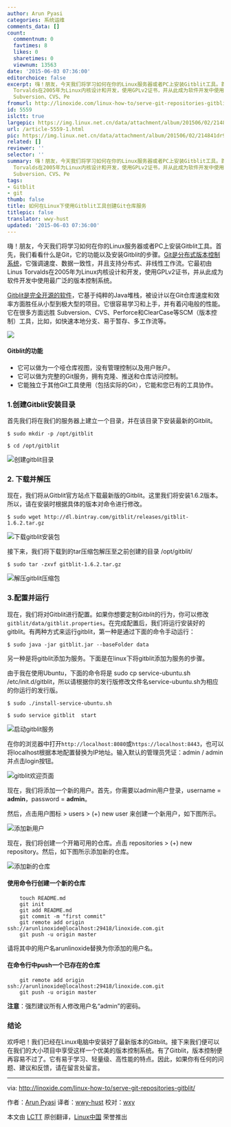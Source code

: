 ```yaml
---
author: Arun Pyasi
categories: 系统运维
comments_data: []
count:
  commentnum: 0
  favtimes: 8
  likes: 0
  sharetimes: 0
  viewnum: 13563
date: '2015-06-03 07:36:00'
editorchoice: false
excerpt: 嗨！朋友，今天我们将学习如何在你的Linux服务器或者PC上安装Gitblit工具。首先，我们看看什么是Git，它的功能以及安装Gitblit的步骤。Git是分布式版本控制系统，它强调速度、数据一致性，并且支持分布式、非线性工作流。它最初由Linus
  Torvalds在2005年为Linux内核设计和开发，使用GPLv2证书，并从此成为软件开发中使用最广泛的版本控制系统。 Gitblit是完全开源的软件，它基于纯粹的Java堆栈，被设计以在Git仓库速度和效率方面胜任从小型到极大型的项目。它很容易学习和上手，并有着闪电般的性能。它在很多方面远胜
  Subversion、CVS、Pe
fromurl: http://linoxide.com/linux-how-to/serve-git-repositories-gitblit/
id: 5559
islctt: true
largepic: https://img.linux.net.cn/data/attachment/album/201506/02/214841dr98puhklh96aehp.png
url: /article-5559-1.html
pic: https://img.linux.net.cn/data/attachment/album/201506/02/214841dr98puhklh96aehp.png.thumb.jpg
related: []
reviewer: ''
selector: ''
summary: 嗨！朋友，今天我们将学习如何在你的Linux服务器或者PC上安装Gitblit工具。首先，我们看看什么是Git，它的功能以及安装Gitblit的步骤。Git是分布式版本控制系统，它强调速度、数据一致性，并且支持分布式、非线性工作流。它最初由Linus
  Torvalds在2005年为Linux内核设计和开发，使用GPLv2证书，并从此成为软件开发中使用最广泛的版本控制系统。 Gitblit是完全开源的软件，它基于纯粹的Java堆栈，被设计以在Git仓库速度和效率方面胜任从小型到极大型的项目。它很容易学习和上手，并有着闪电般的性能。它在很多方面远胜
  Subversion、CVS、Pe
tags:
- Gitblit
- git
thumb: false
title: 如何在Linux下使用Gitblit工具创建Git仓库服务
titlepic: false
translator: wwy-hust
updated: '2015-06-03 07:36:00'
---
```


嗨！朋友，今天我们将学习如何在你的Linux服务器或者PC上安装Gitblit工具。首先，我们看看什么是Git，它的功能以及安装Gitblit的步骤。[Git是分布式版本控制系统](http://git-scm.com/)，它强调速度、数据一致性，并且支持分布式、非线性工作流。它最初由Linus Torvalds在2005年为Linux内核设计和开发，使用GPLv2证书，并从此成为软件开发中使用最广泛的版本控制系统。


[Gitblit是完全开源的软件](http://gitblit.com/)，它基于纯粹的Java堆栈，被设计以在Git仓库速度和效率方面胜任从小型到极大型的项目。它很容易学习和上手，并有着闪电般的性能。它在很多方面远胜 Subversion、CVS、Perforce和ClearCase等SCM（版本控制）工具，比如，如快速本地分支、易于暂存、多工作流等。


![](/data/attachment/album/201506/02/214841dr98puhklh96aehp.png)


#### Gitblit的功能


* 它可以做为一个哑仓库视图，没有管理控制以及用户账户。
* 它可以做为完整的Git服务，拥有克隆、推送和仓库访问控制。
* 它能独立于其他Git工具使用（包括实际的Git），它能和您已有的工具协作。


### 1.创建Gitblit安装目录


首先我们将在我们的服务器上建立一个目录，并在该目录下安装最新的Gitblit。



```
$ sudo mkdir -p /opt/gitblit

$ cd /opt/gitblit

```

![创建gitblit目录](/data/attachment/album/201506/02/214903hf9d59es1duf4def.png)


### 2. 下载并解压


现在，我们将从Gitblit官方站点下载最新版的Gitblit。这里我们将安装1.6.2版本。所以，请在安装时根据具体的版本对命令进行修改。



```
$ sudo wget http://dl.bintray.com/gitblit/releases/gitblit-1.6.2.tar.gz

```

![下载gitblit安装包](/data/attachment/album/201506/02/214904p86fvbzhls5tpymp.png)


接下来，我们将下载到的tar压缩包解压至之前创建的目录 /opt/gitblit/



```
$ sudo tar -zxvf gitblit-1.6.2.tar.gz

```

![解压gitblit压缩包](/data/attachment/album/201506/02/214905epcd5i5rmpmaramm.png)


### 3.配置并运行


现在，我们将对Gitblit进行配置。如果你想要定制Gitblit的行为，你可以修改`gitblit/data/gitblit.properties`。在完成配置后，我们将运行安装好的gitblit。有两种方式来运行gitblit，第一种是通过下面的命令手动运行：



```
$ sudo java -jar gitblit.jar --baseFolder data

```

另一种是将gitblit添加为服务。下面是在linux下将gitblit添加为服务的步骤。


由于我在使用Ubuntu，下面的命令将是 sudo cp service-ubuntu.sh /etc/init.d/gitblit，所以请根据你的发行版修改文件名service-ubuntu.sh为相应的你运行的发行版。



```
$ sudo ./install-service-ubuntu.sh

$ sudo service gitblit  start

```

![启动gitblit服务](/data/attachment/album/201506/02/214906m4bqllbhncq0bgli.png)


在你的浏览器中打开`http://localhost:8080`或`https://localhost:8443`，也可以将localhost根据本地配置替换为IP地址。输入默认的管理员凭证：admin / admin并点击login按钮。


![gitblit欢迎页面](/data/attachment/album/201506/02/214906kk8as2t2271lmyoz.png)


现在，我们将添加一个新的用户。首先，你需要以admin用户登录，username = **admin**，password = **admin**。


然后，点击用户图标 > users > (+) new user 来创建一个新用户，如下图所示。


![添加新用户](/data/attachment/album/201506/02/214907z878djvte8887jxw.png)


现在，我们将创建一个开箱可用的仓库。点击 repositories > (+) new repository。然后，如下图所示添加新的仓库。


![添加新的仓库](/data/attachment/album/201506/02/214908x2dqhnlwi4lirwtn.png)


#### 使用命令行创建一个新的仓库



```
    touch README.md
    git init
    git add README.md
    git commit -m "first commit"
    git remote add origin ssh://arunlinoxide@localhost:29418/linoxide.com.git
    git push -u origin master

```

请将其中的用户名arunlinoxide替换为你添加的用户名。


#### 在命令行中push一个已存在的仓库



```
    git remote add origin ssh://arunlinoxide@localhost:29418/linoxide.com.git
    git push -u origin master

```

**注意**：强烈建议所有人修改用户名“admin”的密码。


### 结论


欢呼吧！我们已经在Linux电脑中安装好了最新版本的Gitblit。接下来我们便可以在我们的大小项目中享受这样一个优美的版本控制系统。有了Gitblit，版本控制便再容易不过了。它有易于学习、轻量级、高性能的特点。因此，如果你有任何的问题、建议和反馈，请在留言处留言。




---


via: <http://linoxide.com/linux-how-to/serve-git-repositories-gitblit/>


作者：[Arun Pyasi](http://linoxide.com/author/arunp/) 译者：[wwy-hust](https://github.com/wwy-hust) 校对：[wxy](https://github.com/wxy)


本文由 [LCTT](https://github.com/LCTT/TranslateProject) 原创翻译，[Linux中国](http://linux.cn/) 荣誉推出